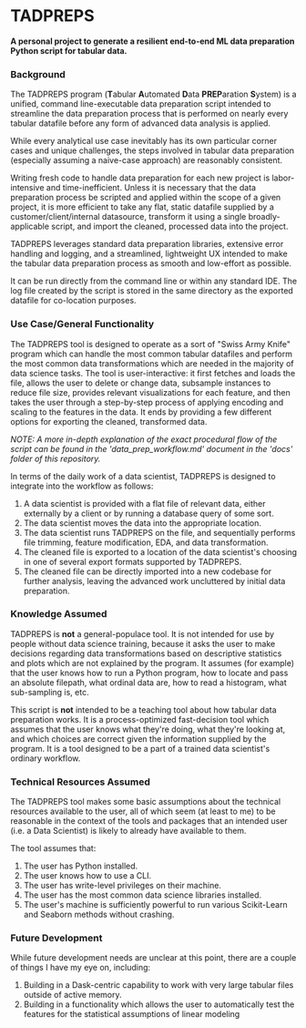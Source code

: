# TADPREPS
**A personal project to generate a resilient end-to-end ML data preparation Python script for tabular data.**

### Background
The TADPREPS program (**T**abular **A**utomated **D**ata **PREP**aration **S**ystem) is a unified, command line-executable data preparation script 
intended to streamline the data preparation process that is performed on nearly every tabular datafile before any form 
of advanced data analysis is applied.

While every analytical use case inevitably has its own particular corner cases and unique challenges, the steps 
involved in tabular data preparation (especially assuming a naive-case approach) are reasonably consistent.

Writing fresh code to handle data preparation for each new project is labor-intensive and time-inefficient. Unless it 
is necessary that the data preparation process be scripted and applied within the scope of a given project, it is 
more efficient to take any flat, static datafile supplied by a customer/client/internal datasource, transform it using 
a single broadly-applicable script, and import the cleaned, processed data into the project.

TADPREPS leverages standard data preparation libraries, extensive error handling and logging, and a streamlined, 
lightweight UX intended to make the tabular data preparation process as smooth and low-effort as possible.

It can be run directly from the command line or within any standard IDE. The log file created by the script is 
stored in the same directory as the exported datafile for co-location purposes.

### Use Case/General Functionality
The TADPREPS tool is designed to operate as a sort of "Swiss Army Knife" program which can handle the most common
tabular datafiles and perform the most common data transformations which are needed in the majority of data science
tasks. The tool is user-interactive: it first fetches and loads the file, allows the user to delete or change data,
subsample instances to reduce file size, provides relevant visualizations for each feature, and then takes the user
through a step-by-step process of applying encoding and scaling to the features in the data. It ends by providing
a few different options for exporting the cleaned, transformed data.

*NOTE: A more in-depth explanation of the exact procedural flow of the script can be found in the
'data_prep_workflow.md' document in the 'docs' folder of this repository.*

In terms of the daily work of a data scientist, TADPREPS is designed to integrate into the workflow as follows:
1. A data scientist is provided with a flat file of relevant data, either externally by a client or by running a database query of some sort.
2. The data scientist moves the data into the appropriate location.
3. The data scientist runs TADPREPS on the file, and sequentially performs file trimming, feature modification, EDA, and data transformation.
4. The cleaned file is exported to a location of the data scientist's choosing in one of several export formats supported by TADPREPS. 
5. The cleaned file can be directly imported into a new codebase for further analysis, leaving the advanced work uncluttered by initial data preparation.

### Knowledge Assumed
TADPREPS is **not** a general-populace tool. It is not intended for use by people without data science training, because 
it asks the user to make decisions regarding data transformations based on descriptive statistics and plots which are 
not explained by the program. It assumes (for example) that the user knows how to run a Python program, how to locate 
and pass an absolute filepath, what ordinal data are, how to read a histogram, what sub-sampling is, etc.

This script is **not** intended to be a teaching tool about how tabular data preparation works. It is a process-optimized
fast-decision tool which assumes that the user knows what they're doing, what they're looking at, and which choices are
correct given the information supplied by the program. It is a tool designed to be a part of a trained data scientist's
ordinary workflow.

### Technical Resources Assumed
The TADPREPS tool makes some basic assumptions about the technical resources available to the user, all of which
seem (at least to me) to be reasonable in the context of the tools and packages that an intended user 
(i.e. a Data Scientist) is likely to already have available to them. 

The tool assumes that:
1. The user has Python installed.
2. The user knows how to use a CLI.
3. The user has write-level privileges on their machine.
4. The user has the most common data science libraries installed.
5. The user's machine is sufficiently powerful to run various Scikit-Learn and Seaborn methods without crashing.

### Future Development
While future development needs are unclear at this point, there are a couple of things I have my eye on, including:
1. Building in a Dask-centric capability to work with very large tabular files outside of active memory.
2. Building in a functionality which allows the user to automatically test the features for the statistical assumptions of linear modeling
